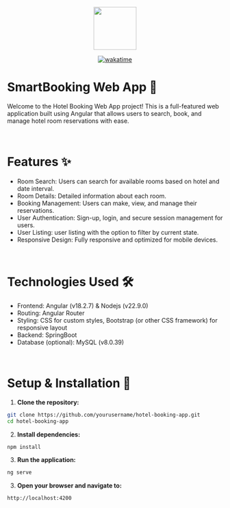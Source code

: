 <p align="center">
<img src="Angular/public/favicon.ico" width="100"/>
</p>
<p align="center">
<a href="https://wakatime.com/badge/user/6f669f57-e841-48c3-bf35-b6ab4881628f/project/4b59dc5d-5fab-48dd-9dfa-9199a748cc4c"><img src="https://wakatime.com/badge/user/6f669f57-e841-48c3-bf35-b6ab4881628f/project/4b59dc5d-5fab-48dd-9dfa-9199a748cc4c.svg" alt="wakatime"></a>
</p>

# SmartBooking Web App 🏨
Welcome to the Hotel Booking Web App project! This is a full-featured web application built using Angular that allows users to search, book, and manage hotel room reservations with ease.

<br>

# Features ✨
- Room Search: Users can search for available rooms based on hotel and date interval.
- Room Details: Detailed information about each room.
- Booking Management: Users can make, view, and manage their reservations.
- User Authentication: Sign-up, login, and secure session management for users.
- User Listing: user listing with the option to filter by current state.
- Responsive Design: Fully responsive and optimized for mobile devices.


<br>

# Technologies Used 🛠️
- Frontend: Angular (v18.2.7) & Nodejs (v22.9.0)
- Routing: Angular Router
- Styling: CSS for custom styles, Bootstrap (or other CSS framework) for responsive layout
- Backend: SpringBoot
- Database (optional): MySQL (v8.0.39)

<br>

# Setup & Installation 🚀
1. **Clone the repository:**
```bash
git clone https://github.com/yourusername/hotel-booking-app.git
cd hotel-booking-app
```
2. **Install dependencies:**
```bash
npm install
```
3. **Run the application:**
```bash
ng serve
```
3. **Open your browser and navigate to:**
```bash
http://localhost:4200
```